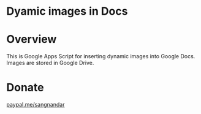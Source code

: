 # Dyamic images in Docs

# Overview
This is Google Apps Script for inserting dynamic images into Google Docs. Images are stored in Google Drive.

# Donate
[paypal.me/sangnandar](https://www.paypal.me/sangnandar)
